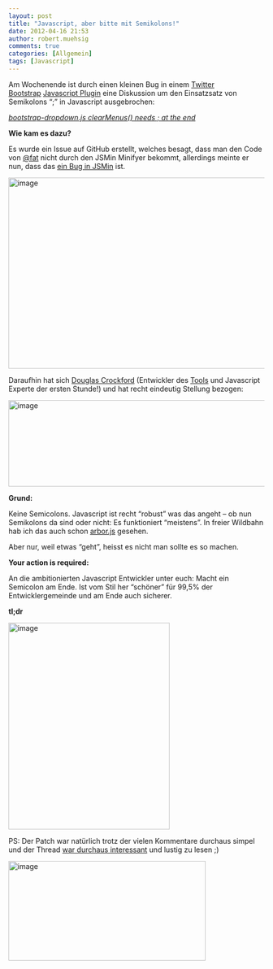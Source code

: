 ```yaml
---
layout: post
title: "Javascript, aber bitte mit Semikolons!"
date: 2012-04-16 21:53
author: robert.muehsig
comments: true
categories: [Allgemein]
tags: [Javascript]
---
```

<p>Am Wochenende ist durch einen kleinen Bug in einem <a href="http://code-inside.de/blog/?s=bootstrap">Twitter Bootstrap</a>&nbsp;<a href="https://github.com/twitter/bootstrap/issues/3057">Javascript Plugin</a> eine Diskussion um den Einsatzsatz von Semikolons “;” in Javascript ausgebrochen:</p> <p><em><a href="https://github.com/twitter/bootstrap/issues/3057">bootstrap-dropdown.js clearMenus() needs ; at the end</a></em></p> <p><strong>Wie kam es dazu?</strong></p> <p>Es wurde ein Issue auf GitHub erstellt, welches besagt, dass man den Code von <a href="https://github.com/fat">@fat</a> nicht durch den JSMin Minifyer bekommt, allerdings meinte er nun, dass das <a href="https://github.com/twitter/bootstrap/issues/3057">ein Bug in JSMin</a> ist.</p> <p><a href="{{BASE_PATH}}/assets/wp-images/image1506.png"><img style="background-image: none; border-bottom: 0px; border-left: 0px; padding-left: 0px; padding-right: 0px; display: inline; border-top: 0px; border-right: 0px; padding-top: 0px" title="image" border="0" alt="image" src="{{BASE_PATH}}/assets/wp-images/image_thumb677.png" width="579" height="376"></a></p> <p>Daraufhin hat sich <a href="https://github.com/douglascrockford">Douglas Crockford</a> (Entwickler des <a href="https://github.com/douglascrockford/JSMin">Tools</a> und Javascript Experte der ersten Stunde!) und hat recht eindeutig Stellung bezogen:</p> <p><a href="{{BASE_PATH}}/assets/wp-images/image1507.png"><img style="background-image: none; border-bottom: 0px; border-left: 0px; padding-left: 0px; padding-right: 0px; display: inline; border-top: 0px; border-right: 0px; padding-top: 0px" title="image" border="0" alt="image" src="{{BASE_PATH}}/assets/wp-images/image_thumb678.png" width="583" height="170"></a></p> <p><strong>Grund:</strong> </p> <p>Keine Semicolons. Javascript ist recht “robust” was das angeht – ob nun Semikolons da sind oder nicht: Es funktioniert “meistens”. In freier Wildbahn hab ich das auch schon <a href="https://github.com/samizdatco/arbor/blob/master/src/kernel.js">arbor.js</a> gesehen.</p> <p>Aber nur, weil etwas “geht”, heisst es nicht man sollte es so machen. </p> <p><strong>Your action is required:</strong>&nbsp;</p> <p>An die ambitionierten Javascript Entwickler unter euch: Macht ein Semicolon am Ende. Ist vom Stil her “schöner” für 99,5% der Entwicklergemeinde und am Ende auch sicherer.</p> <p><strong>tl;dr</strong></p> <p><a href="{{BASE_PATH}}/assets/wp-images/image1508.png"><img style="background-image: none; border-bottom: 0px; border-left: 0px; padding-left: 0px; padding-right: 0px; display: inline; border-top: 0px; border-right: 0px; padding-top: 0px" title="image" border="0" alt="image" src="{{BASE_PATH}}/assets/wp-images/image_thumb679.png" width="317" height="407"></a></p> <p>PS: Der Patch war natürlich trotz der vielen Kommentare durchaus simpel und der Thread <a href="https://github.com/twitter/bootstrap/issues/3057">war durchaus interessant</a> und lustig zu lesen ;)</p> <p><a href="{{BASE_PATH}}/assets/wp-images/image1509.png"><img style="background-image: none; border-bottom: 0px; border-left: 0px; padding-left: 0px; padding-right: 0px; display: inline; border-top: 0px; border-right: 0px; padding-top: 0px" title="image" border="0" alt="image" src="{{BASE_PATH}}/assets/wp-images/image_thumb680.png" width="388" height="196"></a></p>
